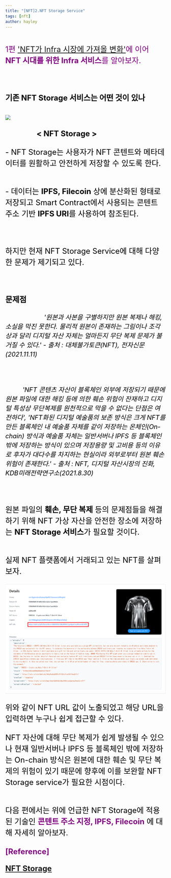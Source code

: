 ```yaml
---
title: "[NFT]2.NFT Storage Service"
tags: [nft]
author: hayley
---
```

<html>
    <head>
        <body>
        <font size="5" color="purple" >
        <div>1편 <a href="https://hayleyshim.github.io/blog/nftstorage1">'NFT가 Infra 시장에 가져올 변화'</a>에 이어 <b>NFT 시대를 위한 Infra 서비스</b>를 알아보자.
        <font size="5" color="black">
        <br>
        <p> <font size="5" color="black"><b>기존 NFT Storage 서비스는 어떤 것이 있나</b>
        <br><br><a href="https://nft.storage/"><img src="https://nft.storage/images/logo-nft.storage.svg" align="center"></a>
        <p><span style="display: inline-block; width: 98%; text-align: center;"> <b>< NFT Storage ></b>
        <font size="5" color="black">
        <p>- NFT Storage는 사용자가 NFT 콘텐트와 메타데이터를 원활하고 안전하게 저장할 수 있도록 한다.
        <p>- 데이터는 <b>IPFS, Filecoin</b> 상에 분산화된 형태로 저장되고 Smart Contract에서 사용되는 콘텐트 주소 기반 <b>IPFS URI</b>를 사용하여 참조된다. 
        <br><br>
        <p>하지만 현재 NFT Storage Service에 대해 다양한 문제가 제기되고 있다.
        <br><br>
        <p><b> 문제점</b>  
        <p>	
        <span style="font-size:15pt; font-style:italic">
            '원본과 사본을 구별하지만 원본 복제나 해킹, 소실을 막진 못한다. 물리적 원본이 존재하는 그림이나 조각상과 달리 디지털 자산 자체는 얼마든지 무단 복제 문제가 불거질 수 있다.' - 출처 : 대체불가토큰(NFT), 전자신문(2021.11.11)</span>
        <br><br>
        <p>
        <span style="font-size:15pt; font-style:italic">'NFT 콘텐츠 자산이 블록체인 외부에 저장되기 때문에 원본 파일에 대한 해킹 등에 의한 훼손 위험이 잔재하고 디지털 특성상 무단복제를 원천적으로 막을 수 없다는 단점은 여전하다', 'NFT화된 디지털 예술품의 보존 방식은 크게 NFT를 만든 블록체인 내 예술품 자체를 같이 저장하는 온체인(On-chain) 방식과 예술품 자체는 일반서버나 IPFS 등 블록체인 밖에 저장하는 방식이 있으며 저장용량 및 고비용 등의 이유로 후자가 대다수를 차지하는 현실이라 외부로부터 원본 훼손 위험이 존재한다.' - 출처 : NFT, 디지털 자산시장의 진화, KDB미래전략연구소(2021.8.30) </span>
         <br><br>
            <p>원본 파일의 <b>훼손, 무단 복제</b> 등의 문제점들을 해결하기 위해 NFT 가상 자산을 안전한 장소에 저장하는 <b>NFT Storage 서비스</b>가 필요할 것이다.
        <br><br> 
	<p> 실제 NFT 플랫폼에서 거래되고 있는 NFT를 살펴보자.
	<p><img src="https://github.com/hayleyshim/hayleyshim.github.io/blob/master/assets/images/nft_example.png?raw=true" align="center">
	<p>위와 같이 NFT URL 값이 노출되었고 해당 URL을 입력하면 누구나 쉽게 접근할 수 있다.
	<p>NFT 자산에 대해 무단 복제가 쉽게 발생될 수 있으나 현재 일반서버나 IPFS 등 블록체인 밖에 저장하는 On-chain 방식은 원본에 대한 훼손 및 무단 복제의 위험이 있기 
               때문에 향후에 이를 보완할 NFT Storage service가 필요한 시점이다. 
                
        <p><font size="5">다음 편에서는 위에 언급한 NFT Storage에 적용된 기술인<font color="purple"> <b>콘텐트 주소 지정, IPFS, Filecoin</b></font> 에 대해 자세히 알아보자.</font>
        <br>
        <br> <font size="5" color="purple"><b>[Reference]
        <p><a href="https://nft.storage/">NFT Storage
